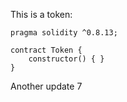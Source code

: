 This is a token: 

```
pragma solidity ^0.8.13;

contract Token {
    constructor() { }
}

```

Another update 7